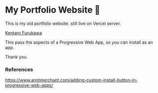 # My Portfolio Website 🦜

This is my old portfolio website. still live on Vercel server.

[Kentaro Furukawa](https://brontocode.kentarofurukawa.com/)

This pass the aspects of a Progressive Web App, so you can install as an app.

Thank you.

### References

https://www.amitmerchant.com/adding-custom-install-button-in-progressive-web-apps/
